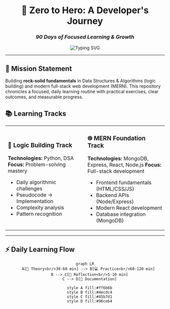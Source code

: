 <div align="center">

# 🚀 Zero to Hero: A Developer's Journey
### *90 Days of Focused Learning & Growth*

<img src="https://readme-typing-svg.herokuapp.com?font=Fira+Code&pause=1000&color=00D4FF&center=true&vCenter=true&width=435&lines=Building+Strong+Fundamentals;DSA+%2B+Full+Stack+Development;Python+%7C+MERN+Stack;90+Days+Challenge" alt="Typing SVG" />

</div>

---

## 🎯 Mission Statement

Building **rock-solid fundamentals** in Data Structures & Algorithms (logic building) and modern full-stack web development (MERN). This repository chronicles a focused, daily learning routine with practical exercises, clear outcomes, and measurable progress.

## 📚 Learning Tracks

<table>
<tr>
<td width="50%">

### 🧠 Logic Building Track
**Technologies:** Python, DSA
**Focus:** Problem-solving mastery
- Daily algorithmic challenges
- Pseudocode → Implementation
- Complexity analysis
- Pattern recognition

</td>
<td width="50%">

### 🌐 MERN Foundation Track
**Technologies:** MongoDB, Express, React, Node.js
**Focus:** Full-stack development
- Frontend fundamentals (HTML/CSS/JS)
- Backend APIs (Node/Express)
- Modern React development
- Database integration (MongoDB)

</td>
</tr>
</table>

---

## ⚡ Daily Learning Flow

<div align="center">

```mermaid
graph LR
    A[📖 Theory<br/>30-60 min] --> B[💻 Practice<br/>60-120 min] 
    B --> C[🤔 Reflection<br/>5-10 min]
    C --> D[📝 Documentation]
    
    style A fill:#ff6b6b
    style B fill:#4ecdc4
    style C fill:#45b7d1
    style D fill:#96ceb4
